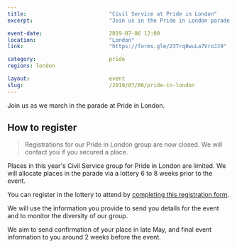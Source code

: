 ```yaml
---
title:  						"Civil Service at Pride in London"
excerpt:	  					"Join us in the Pride in London parade."

event-date:	 					2019-07-06 12:00
location: 						"London"
link:							"https://forms.gle/23Trq8wuLa7VroJJ9"

category:						pride
regions: london

layout: 						event
slug:							/2019/07/06/pride-in-london
---
```


Join us as we march in the parade at Pride in London.

## How to register

> Registrations for our Pride in London group are now closed. We will contact you if you secured a place.

Places in this year's Civil Service group for Pride in London are limited. We will allocate places in the parade via a lottery 6 to 8 weeks prior to the event.

You can register in the lottery to attend by [completing this registration form](https://forms.gle/23Trq8wuLa7VroJJ9).

We will use the information you provide to send you details for the event and to monitor the diversity of our group.

We aim to send confirmation of your place in late May, and final event information to you around 2 weeks before the event.